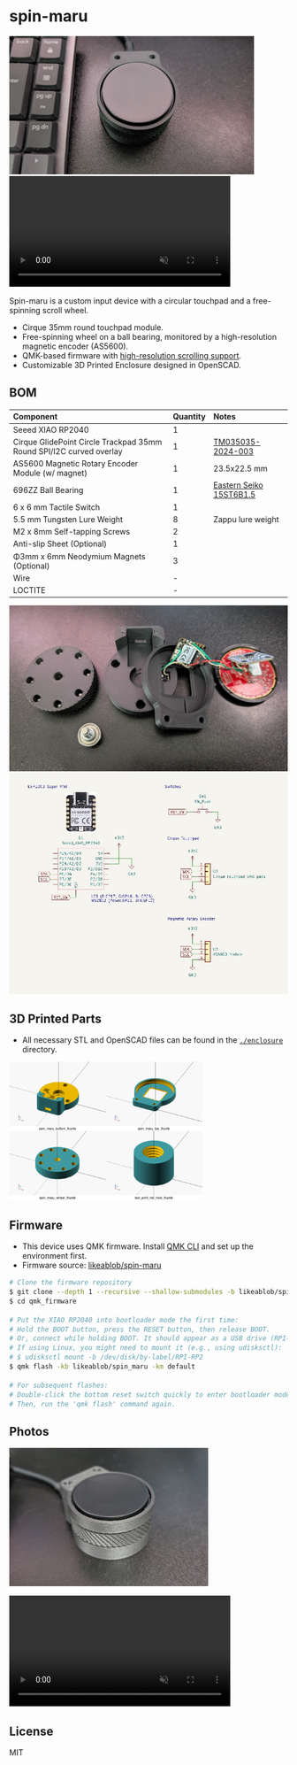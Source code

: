 # spin-maru

<img src="./assets/spin_maru_1.jpg" height="250px">
<video src="https://github.com/user-attachments/assets/ebdbabc0-5cc7-43a6-a732-e8d0603426d6" height="200px" autoplay loop muted playsinline></video>

Spin-maru is a custom input device with a circular touchpad and a free-spinning scroll wheel.

- Cirque 35mm round touchpad module.
- Free-spinning wheel on a ball bearing, monitored by a high-resolution magnetic encoder (AS5600).
- QMK-based firmware with [high-resolution scrolling support](https://github.com/qmk/qmk_firmware/pull/24423).
- Customizable 3D Printed Enclosure designed in OpenSCAD.

## BOM

| Component                                                           | Quantity | Notes                                                                                                                                                  |
| :------------------------------------------------------------------ | :------- | :----------------------------------------------------------------------------------------------------------------------------------------------------- |
| Seeed XIAO RP2040                                                   | 1        |                                                                                                                                                        |
| Cirque GlidePoint Circle Trackpad 35mm Round SPI/I2C curved overlay | 1        | [TM035035-2024-003](https://www.mouser.com/ProductDetail/Cirque/TM035035-2024-003?qs=sGAEpiMZZMvPLCW7ruiZXgtxsIeIbq9%252BZVViMhwscRd7sxWD1ikxPA%3D%3D) |
| AS5600 Magnetic Rotary Encoder Module  (w/ magnet)                  | 1        | 23.5x22.5 mm                                                                                                                                           |
| 696ZZ Ball Bearing                                                  | 1        | [Eastern Seiko 15ST6B1.5](https://www.easternseiko.co.jp/products/product_j.html)                                                                      |
| 6 x 6 mm Tactile Switch                                             | 1        |                                                                                                                                                        |
| 5.5 mm Tungsten Lure Weight                                         | 8        | Zappu lure weight                                                                                                                                      |
| M2 x 8mm Self-tapping Screws                                        | 2        |                                                                                                                                                        |
| Anti-slip Sheet (Optional)                                          | 1        |                                                                                                                                                        |
| Φ3mm x 6mm Neodymium Magnets (Optional)                             | 3        |                                                                                                                                                        |
| Wire                                                                | -        |                                                                                                                                                        |
| LOCTITE                                                             | -        |                                                                                                                                                        |

<img src="./assets/spin_maru_parts.jpg" height="300px">

<img src="./assets/spin_maru_schematics.jpg" height="400px">


## 3D Printed Parts

- All necessary STL and OpenSCAD files can be found in the [`./enclosure`](./enclosure/) directory.

<img src="./enclosure/images/models.png" height="250px">

## Firmware

- This device uses QMK firmware. Install [QMK CLI](https://docs.qmk.fm/cli) and set up the environment first.
- Firmware source: [likeablob/spin-maru](https://github.com/likeablob/qmk_firmware/tree/likeablob/spin-maru)

```sh
# Clone the firmware repository
$ git clone --depth 1 --recursive --shallow-submodules -b likeablob/spin-maru https://github.com/likeablob/qmk_firmware
$ cd qmk_firmware

# Put the XIAO RP2040 into bootloader mode the first time:
# Hold the BOOT button, press the RESET button, then release BOOT.
# Or, connect while holding BOOT. It should appear as a USB drive (RPI-RP2).
# If using Linux, you might need to mount it (e.g., using udisksctl):
# $ udisksctl mount -b /dev/disk/by-label/RPI-RP2
$ qmk flash -kb likeablob/spin_maru -km default

# For subsequent flashes:
# Double-click the bottom reset switch quickly to enter bootloader mode.
# Then, run the 'qmk flash' command again.
```

## Photos

<img src="./assets/spin_maru_2.jpg" height="250px">

<video src="https://github.com/user-attachments/assets/ac635eaa-d613-44cf-9fdc-b7874c3f3494" height="200px" autoplay loop muted playsinline></video>

## License

MIT
